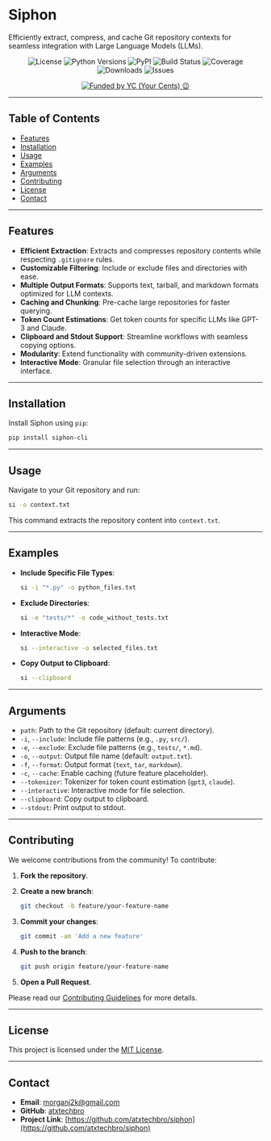 # Siphon

Efficiently extract, compress, and cache Git repository contexts for seamless integration with Large Language Models (LLMs).

<p align="center">
  <img src="https://img.shields.io/badge/License-MIT-blue.svg" alt="License"/>
  <img src="https://img.shields.io/pypi/pyversions/siphon-cli" alt="Python Versions"/>
  <img src="https://img.shields.io/pypi/v/siphon-cli" alt="PyPI"/>
  <img src="https://github.com/atxtechbro/siphon/actions/workflows/release-and-publish.yml/badge.svg" alt="Build Status"/>
  <img src="https://codecov.io/gh/atxtechbro/siphon/branch/main/graph/badge.svg" alt="Coverage"/>
  <img src="https://img.shields.io/pypi/dm/siphon-cli" alt="Downloads"/>
  <img src="https://img.shields.io/github/issues/atxtechbro/siphon" alt="Issues"/>
</p>

<p align="center">
  <a href="https://www.fundedbyyc.com" target="_blank">
    <img src="https://img.shields.io/badge/Funded%20by%20YC-Your%20Cents-orange" alt="Funded by YC (Your Cents) 😉"/>
  </a>
</p>

---

## Table of Contents

- [Features](#features)
- [Installation](#installation)
- [Usage](#usage)
- [Examples](#examples)
- [Arguments](#arguments)
- [Contributing](#contributing)
- [License](#license)
- [Contact](#contact)

---

## Features

- **Efficient Extraction**: Extracts and compresses repository contents while respecting `.gitignore` rules.
- **Customizable Filtering**: Include or exclude files and directories with ease.
- **Multiple Output Formats**: Supports text, tarball, and markdown formats optimized for LLM contexts.
- **Caching and Chunking**: Pre-cache large repositories for faster querying.
- **Token Count Estimations**: Get token counts for specific LLMs like GPT-3 and Claude.
- **Clipboard and Stdout Support**: Streamline workflows with seamless copying options.
- **Modularity**: Extend functionality with community-driven extensions.
- **Interactive Mode**: Granular file selection through an interactive interface.

---

## Installation

Install Siphon using `pip`:

```bash
pip install siphon-cli
```

---

## Usage

Navigate to your Git repository and run:

```bash
si -o context.txt
```

This command extracts the repository content into `context.txt`.

---

## Examples

- **Include Specific File Types**:

  ```bash
  si -i "*.py" -o python_files.txt
  ```

- **Exclude Directories**:

  ```bash
  si -e "tests/*" -o code_without_tests.txt
  ```

- **Interactive Mode**:

  ```bash
  si --interactive -o selected_files.txt
  ```

- **Copy Output to Clipboard**:

  ```bash
  si --clipboard
  ```

---

## Arguments

- `path`: Path to the Git repository (default: current directory).
- `-i`, `--include`: Include file patterns (e.g., `.py`, `src/`).
- `-e`, `--exclude`: Exclude file patterns (e.g., `tests/`, `*.md`).
- `-o`, `--output`: Output file name (default: `output.txt`).
- `-f`, `--format`: Output format (`text`, `tar`, `markdown`).
- `-c`, `--cache`: Enable caching (future feature placeholder).
- `--tokenizer`: Tokenizer for token count estimation (`gpt3`, `claude`).
- `--interactive`: Interactive mode for file selection.
- `--clipboard`: Copy output to clipboard.
- `--stdout`: Print output to stdout.

---

## Contributing

We welcome contributions from the community! To contribute:

1. **Fork the repository**.

2. **Create a new branch**:

   ```bash
   git checkout -b feature/your-feature-name
   ```

3. **Commit your changes**:

   ```bash
   git commit -am 'Add a new feature'
   ```

4. **Push to the branch**:

   ```bash
   git push origin feature/your-feature-name
   ```

5. **Open a Pull Request**.

Please read our [Contributing Guidelines](CONTRIBUTING.md) for more details.

---

## License

This project is licensed under the [MIT License](LICENSE).

---

## Contact

- **Email**: [morganj2k@gmail.com](mailto:morganj2k@gmail.com)
- **GitHub**: [atxtechbro](https://github.com/atxtechbro)
- **Project Link**: [https://github.com/atxtechbro/siphon](https://github.com/atxtechbro/siphon)
